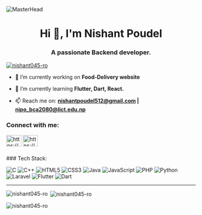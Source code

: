 ![MasterHead](https://1.bp.blogspot.com/-7A4WynwLsMw/XbBpCXG8fHI/AAAAAAAAMt4/uOa1bpLskYgrwGbllhSu2SDj_Mig8SXJQCLcBGAsYHQ/s1600/7000_1000px.gif)
<h1 align="center">Hi 👋,
  I'm Nishant Poudel</h1>
<h3 align="center">A passionate  Backend developer.</h3>

<p align="left"> <a href="https://github.com/ryo-ma/github-profile-trophy"><img src="https://github-profile-trophy.vercel.app/?username=nishant045-ro" alt="nishant045-ro" /></a> </p>

- 🔭 I’m currently working on **Food-Delivery website**

- 🌱 I’m currently learning **Flutter, Dart, React.**

- 📫 Reach me on: **nishantpoudel512@gmail.com | nipo_bca2080@lict.edu.np**

<h3 align="left">Connect with me:</h3>
<p align="left">
<a href="https://fb.com/https://www.facebook.com/nishant.poudel.5074" target="blank"><img align="center" src="https://raw.githubusercontent.com/rahuldkjain/github-profile-readme-generator/master/src/images/icons/Social/facebook.svg" alt="https://www.facebook.com/nishant.poudel.5074" height="30" width="40" /></a>
<a href="https://instagram.com/https://www.instagram.com/nishant_pdl/" target="blank"><img align="center" src="https://raw.githubusercontent.com/rahuldkjain/github-profile-readme-generator/master/src/images/icons/Social/instagram.svg" alt="https://www.instagram.com/nishant_pdl/" height="30" width="40" /></a>
</p>

<h3 align="left"></h3>
### Tech Stack:

![C](https://img.shields.io/badge/C-00599C?style=for-the-badge&logo=c&logoColor=white)
![C++](https://img.shields.io/badge/C++-00599C?style=for-the-badge&logo=c%2B%2B&logoColor=white)
![HTML5](https://img.shields.io/badge/HTML5-E34F26?style=for-the-badge&logo=html5&logoColor=white)
![CSS3](https://img.shields.io/badge/CSS3-1572B6?style=for-the-badge&logo=css3&logoColor=white)
![Java](https://img.shields.io/badge/Java-ED8B00?style=for-the-badge&logo=java&logoColor=white)
![JavaScript](https://img.shields.io/badge/JavaScript-F7DF1E?style=for-the-badge&logo=javascript&logoColor=black)
![PHP](https://img.shields.io/badge/PHP-777BB4?style=for-the-badge&logo=php&logoColor=white)
![Python](https://img.shields.io/badge/Python-3776AB?style=for-the-badge&logo=python&logoColor=white)
![Laravel](https://img.shields.io/badge/Laravel-FF2D20?style=for-the-badge&logo=laravel&logoColor=white)
![Flutter](https://img.shields.io/badge/Flutter-02569B?style=for-the-badge&logo=flutter&logoColor=white)
![Dart](https://img.shields.io/badge/Dart-0175C2?style=for-the-badge&logo=dart&logoColor=white)

---

<p><img align="left" src="https://github-readme-stats.vercel.app/api/top-langs?username=nishant045-ro&show_icons=true&locale=en&layout=compact" alt="nishant045-ro" /></p>

<p>&nbsp;<img align="center" src="https://github-readme-stats.vercel.app/api?username=nishant045-ro&show_icons=true&locale=en" alt="nishant045-ro" /></p>

<p><img align="center" src="https://github-readme-streak-stats.herokuapp.com/?user=nishant045-ro&" alt="nishant045-ro" /></p>

